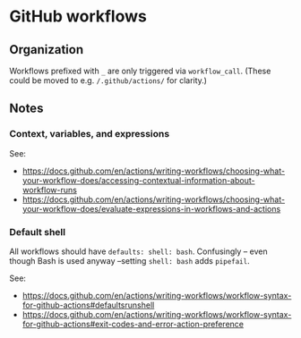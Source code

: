 # GitHub workflows

## Organization

Workflows prefixed with `_` are only triggered via `workflow_call`.
(These could be moved to e.g. `/.github/actions/` for clarity.)

## Notes

### Context, variables, and expressions

See:

- https://docs.github.com/en/actions/writing-workflows/choosing-what-your-workflow-does/accessing-contextual-information-about-workflow-runs
- https://docs.github.com/en/actions/writing-workflows/choosing-what-your-workflow-does/evaluate-expressions-in-workflows-and-actions

### Default shell

All workflows should have `defaults: shell: bash`.
Confusingly – even though Bash is used anyway –setting `shell: bash` adds `pipefail`.

See:

- https://docs.github.com/en/actions/writing-workflows/workflow-syntax-for-github-actions#defaultsrunshell
- https://docs.github.com/en/actions/writing-workflows/workflow-syntax-for-github-actions#exit-codes-and-error-action-preference
